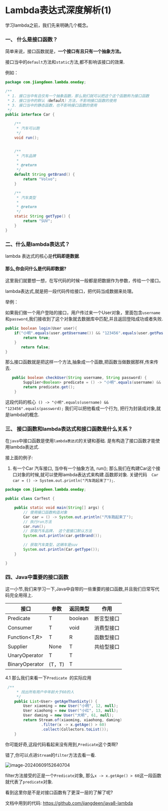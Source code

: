 # Lambda表达式深度解析(1)

学习lambda之前，我们先来明确几个概念。

### 一、 什么是接口函数？

简单来说，接口函数就是，**一个接口有且只有一个抽象方法。**

接口当中的`default`方法和`static`方法,都不影响该接口的效果.

例如：

```java
package com.jiangdeen.lambda.oneday;

/**
 * 1. 接口当中有且仅有一个抽象函数，那么我们就可以把这个这个函数称为接口函数
 * 2. 接口当中的默认（default）方法，不影响接口函数的使用
 * 3. 接口当中的静态函数，也不影响接口函数的使用
 */
public interface Car {

    /**
     * 汽车可以跑
     */
    void run();


    /**
     * 汽车品牌
     *
     * @return
     */
    default String getBrand() {
        return "Volvo";
    }

    /**
     * 汽车类型
     *
     * @return
     */
    static String getType() {
        return "SUV";
    }
}

```



### 二、什么是lambda表达式？

lambda 表达式的核心是**代码即是数据**.

#### 那么,你会问什么是代码即数据?

这里我们就要想一想，在写代码的时候一般都是把数据作为参数，传给一个接口。

lambda表达式,就是把一段代码传给接口，把代码当成数据来处理。

举例：

如果我们做一个用户登陆的接口，用户传过来一个User对象，里面包含`username`和`password`,我们接收到了这个对象就去数据库中匹配,并且返回登陆成功或者失败.

```java
public boolean login(User user){
    if("小明".equals(user.getUsername()) && "123456".equals(user.getPassword()){
        return true;
    }
       return false;    
}
```

那么接口函数就是把这样一个方法,抽象成一个函数,把函数当做数据那样,传来传去.

```java
   public boolean checkUser(String username, String password) {
        Supplier<Boolean> predicate = () -> "小明".equals(username) && "123456".equals(password);
        return predicate.get();
    }
```

这段代码的核心` () -> "小明".equals(username) && "123456".equals(password);` 我们可以把他看成一个行为, 把行为封装成对象,就是lambda的概念.



### 三、 接口函数和lambda表达式和接口函数是什么关系？

在`java`中接口函数是使用`lambda表达式`的关键和基础.  是有构造了接口函数才能使用lambda表达式.

接上面的例子: 

1. 有一个Car 汽车接口, 当中有一个抽象方法, run();  那么我们在构建Car这个接口对象的时候,就可以使用lambda表达式来构建.函数即对象. 关键代码`  Car car = () -> System.out.println("汽车跑起来了");`.

```java
package com.jiangdeen.lambda.oneday;

public class CarTest {

    public static void main(String[] args) {
        // 使用接口函数构造对象
        Car car = () -> System.out.println("汽车跑起来了");
        // 执行run方法
        car.run();
        // 获取汽车品牌， 这个是接口默认方法
        System.out.println(car.getBrand());

        // 获取汽车类型，这辆车是suv
        System.out.println(Car.getType());
    }

}

```



### 四、Java中重要的接口函数

这一小节,我们来学习一下,Java中自带的一些重要的接口函数,并且我们日常写代码完全用得上.

| 接口              | 参数   | 返回类型 | 作用       |
| ----------------- | ------ | -------- | ---------- |
| Predicate<T>      | T      | boolean  | 断言型接口 |
| Consumer<T>       | T      | void     | 消费型接口 |
| Function<T,R>     | T      | R        | 函数型接口 |
| Supplier<T>       | None   | T        | 共给型接口 |
| UnaryOperator<T>  | T      | T        |            |
| BinaryOperator<T> | (T，T) | T        |            |



4.1 那么我们来看一下`Predicate `的实际应用

```java
 /**
     * 找出所有用户中年龄大于60的人
     */
    public List<User> getAgeThanSixty() {
        User xiaoming = new User("小明", 12, null);
        User xiaohong = new User("小红", 13, null);
        User daming = new User("大明", 61, null);
        return Stream.of(xiaoming, xiaohong, daming)
                .filter(x -> x.getAge() > 60)
                .collect(Collectors.toList());
    }
```

你可能好奇,这段代码看起来没有用到,`Predicate`这个类啊?

错了,你可以点进`Stream`的`filter`方法去看一看.

![image-20240609152640704](https://cdn.jsdelivr.net/gh/jiangdeen/images@main/202406091526754.png)

filter方法接受的正是一个`Predicate`对象, 那么`x -> x.getAge() > 60`这一段函数就代表了`predicate`对象.

看到这里你是不是对接口函数有了更深一层的了解了呢? 



文档中用到的代码:  https://github.com/jiangdeen/java8-lambda


